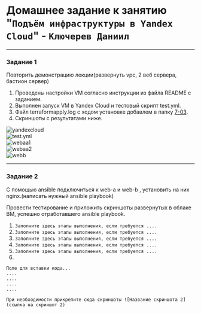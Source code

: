 # Домашнее задание к занятию "`Подъём инфраструктуры в Yandex Cloud`" - `Ключерев Даниил`
---

### Задание 1 

Повторить демонстрацию лекции(развернуть vpc, 2 веб сервера, бастион сервер)

1. Проведены настройки VM согласно инструкции из файла README с заданием.
2. Выполнен запуск VM в Yandex Cloud и тестовый скрипт test.yml.
3. Файл terraformapply.log c ходом установке добавлем в папку [7-03](https://github.com/idanko92/net-hw-klycherev/tree/hw-7-03/7-03).
4. Скриншоты с результатами ниже.

![yandexcloud](https://github.com/idanko92/net-hw-klycherev/blob/hw-7-03/img/yandexcloud.jpg)  
![test.yml](https://github.com/idanko92/net-hw-klycherev/blob/hw-7-03/img/test.yml.jpg)  
![webaa1](https://github.com/idanko92/net-hw-klycherev/blob/hw-7-03/img/weba1.jpg)  
![webaa2](https://github.com/idanko92/net-hw-klycherev/blob/hw-7-03/img/weba2.jpg)  
![webb](https://github.com/idanko92/net-hw-klycherev/blob/hw-7-03/img/webb.jpg)  

---

### Задание 2 

С помощью ansible подключиться к web-a и web-b , установить на них nginx.(написать нужный ansible playbook)

Провести тестирование и приложить скриншоты развернутых в облаке ВМ, успешно отработавшего ansible playbook. 

1. `Заполните здесь этапы выполнения, если требуется ....`
2. `Заполните здесь этапы выполнения, если требуется ....`
3. `Заполните здесь этапы выполнения, если требуется ....`
4. `Заполните здесь этапы выполнения, если требуется ....`
5. `Заполните здесь этапы выполнения, если требуется ....`
6. 

```
Поле для вставки кода...
....
....
....
....
```

`При необходимости прикрепитe сюда скриншоты
![Название скриншота 2](ссылка на скриншот 2)`



